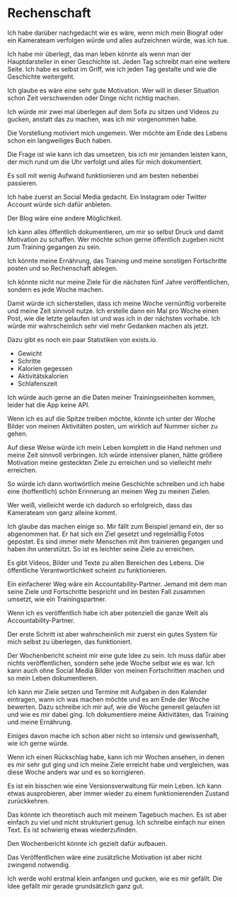 # Rechenschaft

Ich habe darüber nachgedacht wie es wäre, wenn mich mein Biograf oder ein Kamerateam verfolgen würde und alles aufzeichnen würde, was ich tue.

Ich habe mir überlegt, das man leben könnte als wenn man der Hauptdarsteller in einer Geschichte ist. Jeden Tag schreibt man eine weitere Seite. Ich habe es selbst im Griff, wie ich jeden Tag gestalte und wie die Geschichte weitergeht.

Ich glaube es wäre eine sehr gute Motivation. Wer will in dieser Situation schon Zeit verschwenden oder Dinge nicht richtig machen.

Ich würde mir zwei mal überlegen auf dem Sofa zu sitzen und Videos zu gucken, anstatt das zu machen, was ich mir vorgenommen habe.

Die Vorstellung motiviert mich ungemein. Wer möchte am Ende des Lebens schon ein langweiliges Buch haben.

Die Frage ist wie kann ich das umsetzen, bis ich mir jemanden leisten kann, der mich rund um die Uhr verfolgt und alles für mich dokumentiert.

Es soll mit wenig Aufwand funktionieren und am besten nebenbei passieren.

Ich habe zuerst an Social Media gedacht. Ein Instagram oder Twitter Account würde sich dafür anbieten.

Der Blog wäre eine andere Möglichkeit.

Ich kann alles öffentlich dokumentieren, um mir so selbst Druck und damit Motivation zu schaffen. Wer möchte schon gerne öffentlich zugeben nicht zum Training gegangen zu sein.

Ich könnte meine Ernährung, das Training und meine sonstigen Fortschritte posten und so Rechenschaft ablegen.

Ich könnte nicht nur meine Ziele für die nächsten fünf Jahre veröffentlichen, sondern es jede Woche machen.

Damit würde ich sicherstellen, dass ich meine Woche vernünftig vorbereite und meine Zeit sinnvoll nutze. Ich erstelle dann ein Mal pro Woche einen Post, wie die letzte gelaufen ist und was ich in der nächsten vorhabe. Ich würde mir wahrscheinlich sehr viel mehr Gedanken machen als jetzt.

Dazu gibt es noch ein paar Statistiken von exists.io.

- Gewicht
- Schritte
- Kalorien gegessen
- Aktivitätskalorien
- Schlafenszeit 

Ich würde auch gerne an die Daten meiner Trainingseinheiten kommen, leider hat die App keine API. 

Wenn ich es auf die Spitze treiben möchte, könnte ich unter der Woche Bilder von meinen Aktivitäten posten, um wirklich auf Nummer sicher zu gehen.

Auf diese Weise würde ich mein Leben komplett in die Hand nehmen und meine Zeit sinnvoll verbringen. Ich würde intensiver planen, hätte größere Motivation meine gesteckten Ziele zu erreichen und so vielleicht mehr erreichen.

So würde ich dann wortwörtlich meine Geschichte schreiben und ich habe eine (hoffentlich) schön Erinnerung an meinen Weg zu meinen Zielen.

Wer weiß, vielleicht werde ich dadurch so erfolgreich, dass das Kamerateam von ganz alleine kommt.

Ich glaube das machen einige so. Mir fällt zum Beispiel jemand ein, der so abgenommen hat. Er hat sich ein Ziel gesetzt und regelmäßig Fotos gepostet. Es sind immer mehr Menschen mit ihm trainieren gegangen und haben ihn unterstützt. So ist es leichter seine Ziele zu erreichen.

Es gibt Videos, Bilder und Texte zu allen Bereichen des Lebens. Die öffentliche Verantwortlichkeit scheint zu funktionieren.

Ein einfacherer Weg wäre ein Accountability-Partner. Jemand mit dem man seine Ziele und Fortschritte bespricht und im besten Fall zusammen umsetzt, wie ein Trainingspartner.

Wenn ich es veröffentlich habe ich aber potenziell die ganze Welt als Accountability-Partner.

Der erste Schritt ist aber wahrscheinlich mir zuerst ein gutes System für mich selbst zu überlegen, das funktioniert. 

Der Wochenbericht scheint mir eine gute Idee zu sein. Ich muss dafür aber nichts veröffentlichen, sondern sehe jede Woche selbst wie es war. Ich kann auch ohne Social Media Bilder von meinen Fortschritten machen und so mein Leben dokumentieren.

Ich kann mir Ziele setzen und Termine mit Aufgaben in den Kalender eintragen, wann ich was machen möchte und es am Ende der Woche bewerten. Dazu schreibe ich mir auf, wie die Woche generell gelaufen ist und wie es mir dabei ging. Ich dokumentiere meine Aktivitäten, das Training und meine Ernährung. 

Einiges davon mache ich schon aber nicht so intensiv und gewissenhaft, wie ich gerne würde.

Wenn ich einen Rückschlag habe, kann ich mir Wochen ansehen, in denen es mir sehr gut ging und ich meine Ziele erreicht habe und vergleichen, was diese Woche anders war und es so korrigieren.

Es ist ein bisschen wie eine Versionsverwaltung für mein Leben. Ich kann etwas ausprobieren, aber immer wieder zu einem funktionierenden Zustand zurückkehren.

Das könnte ich theoretisch auch mit meinem Tagebuch machen. Es ist aber einfach zu viel und nicht strukturiert genug. Ich schreibe einfach nur einen Text. Es ist schwierig etwas wiederzufinden.

Den Wochenbericht könnte ich gezielt dafür aufbauen.

Das Veröffentlichen wäre eine zusätzliche Motivation ist aber nicht zwingend notwendig.

Ich werde wohl erstmal klein anfangen und gucken, wie es mir gefällt. Die Idee gefällt mir gerade grundsätzlich ganz gut.
